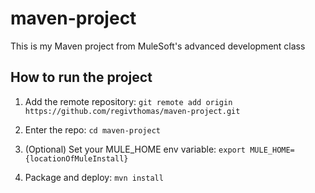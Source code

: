 # maven-project

This is my Maven project from MuleSoft's advanced development class

## How to run the project

1. Add the remote repository: `git remote add origin https://github.com/regivthomas/maven-project.git`

1. Enter the repo: `cd maven-project`

1. (Optional) Set your MULE_HOME env variable: `export MULE_HOME={locationOfMuleInstall}`

1. Package and deploy: `mvn install`